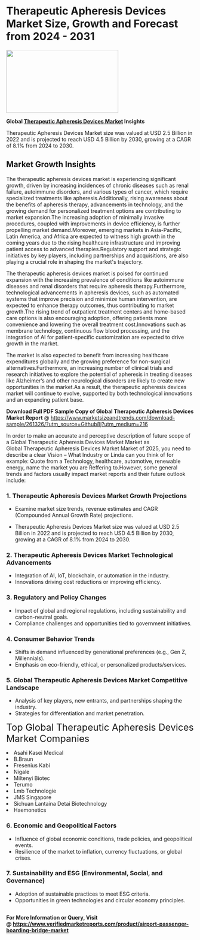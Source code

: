 <H1>Therapeutic Apheresis Devices Market Size, Growth and Forecast from 2024 - 2031</H1><img class="aligncenter size-medium wp-image-584254" src="https://thirdeyenews.in/wp-content/uploads/2024/09/Global-Market-Research-300x168.jpeg" alt="" width="300" height="168" /><p><strong>Global&nbsp;<a href="https://www.marketsizeandtrends.com/download-sample/261326/?utm_source=Github8j?utm_medium=216">Therapeutic Apheresis Devices Market</a> Insights</strong></p><p>Therapeutic Apheresis Devices Market size was valued at USD 2.5 Billion in 2022 and is projected to reach USD 4.5 Billion by 2030, growing at a CAGR of 8.1% from 2024 to 2030.</p><p><h2>Market Growth Insights</h2> <p>The therapeutic apheresis devices market is experiencing significant growth, driven by increasing incidences of chronic diseases such as renal failure, autoimmune disorders, and various types of cancer, which require specialized treatments like apheresis.Additionally, rising awareness about the benefits of apheresis therapy, advancements in technology, and the growing demand for personalized treatment options are contributing to market expansion.The increasing adoption of minimally invasive procedures, coupled with improvements in device efficiency, is further propelling market demand.Moreover, emerging markets in Asia-Pacific, Latin America, and Africa are expected to witness high growth in the coming years due to the rising healthcare infrastructure and improving patient access to advanced therapies.Regulatory support and strategic initiatives by key players, including partnerships and acquisitions, are also playing a crucial role in shaping the market's trajectory.</p> <p>The therapeutic apheresis devices market is poised for continued expansion with the increasing prevalence of conditions like autoimmune diseases and renal disorders that require apheresis therapy.Furthermore, technological advancements in apheresis devices, such as automated systems that improve precision and minimize human intervention, are expected to enhance therapy outcomes, thus contributing to market growth.The rising trend of outpatient treatment centers and home-based care options is also encouraging adoption, offering patients more convenience and lowering the overall treatment cost.Innovations such as membrane technology, continuous flow blood processing, and the integration of AI for patient-specific customization are expected to drive growth in the market.</p> <p>The market is also expected to benefit from increasing healthcare expenditures globally and the growing preference for non-surgical alternatives.Furthermore, an increasing number of clinical trials and research initiatives to explore the potential of apheresis in treating diseases like Alzheimer’s and other neurological disorders are likely to create new opportunities in the market.As a result, the therapeutic apheresis devices market will continue to evolve, supported by both technological innovations and an expanding patient base.</p> <p><span class=""><strong>Download Full PDF Sample Copy of Global Therapeutic Apheresis Devices Market Report</strong> @ <a href="https://www.marketsizeandtrends.com/download-sample/261326/?utm_source=Github8j?utm_medium=216" target="_blank">https://www.marketsizeandtrends.com/download-sample/261326/?utm_source=Github8j?utm_medium=216</a></span></p><p>In order to make an accurate and perceptive description of future scope of a Global&nbsp;Therapeutic Apheresis Devices Market Market as Global&nbsp;Therapeutic Apheresis Devices Market Market of 2025, you need to describe a clear Vision &ndash; What Industry or Linda can you think of for example: Quote from a Technology, healthcare, automotive, renewable energy, name the market you are Reffering to.However, some general trends and factors usually impact market reports and their future outlook include:</p><h3>1.&nbsp;<strong>Therapeutic Apheresis Devices Market Growth Projections</strong></h3><ul><li>Examine market size trends, revenue estimates and CAGR (Compounded Annual Growth Rate) projections.</li><li><p>Therapeutic Apheresis Devices Market size was valued at USD 2.5 Billion in 2022 and is projected to reach USD 4.5 Billion by 2030, growing at a CAGR of 8.1% from 2024 to 2030.</p></li></ul><h3>2.&nbsp;<strong>Therapeutic Apheresis Devices Market Technological Advancements</strong></h3><ul><li>Integration of AI, IoT, blockchain, or automation in the industry.</li><li>Innovations driving cost reductions or improving efficiency.</li></ul><h3>3.&nbsp;<strong>Regulatory and Policy Changes</strong></h3><ul><li>Impact of global and regional regulations, including sustainability and carbon-neutral goals.</li><li>Compliance challenges and opportunities tied to government initiatives.</li></ul><h3>4.&nbsp;<strong>Consumer Behavior Trends</strong></h3><ul><li>Shifts in demand influenced by generational preferences (e.g., Gen Z, Millennials).</li><li>Emphasis on eco-friendly, ethical, or personalized products/services.</li></ul><h3>5.&nbsp;<strong>Global Therapeutic Apheresis Devices Market Competitive Landscape</strong></h3><ul><li>Analysis of key players, new entrants, and partnerships shaping the industry.</li><li>Strategies for differentiation and market penetration.</li></ul><p data-pm-slice="1 1 []"><span style="color: inherit; font-family: inherit; font-size: 25px;">Top Global Therapeutic Apheresis Devices Market Companies</span></p><div class="" data-test-id=""><p><li>Asahi Kasei Medical</li><li> B.Braun</li><li> Fresenius Kabi</li><li> Nigale</li><li> Miltenyi Biotec</li><li> Terumo</li><li> Lmb Technologie</li><li> JMS Singapore</li><li> Sichuan Lantaina Detai Biotechnology</li><li> Haemonetics</li></p></div><h3>6.&nbsp;<strong>Economic and Geopolitical Factors</strong></h3><ul><li>Influence of global economic conditions, trade policies, and geopolitical events.</li><li>Resilience of the market to inflation, currency fluctuations, or global crises.</li></ul><h3>7.&nbsp;<strong>Sustainability and ESG (Environmental, Social, and Governance)</strong></h3><ul><li>Adoption of sustainable practices to meet ESG criteria.</li><li>Opportunities in green technologies and circular economy principles.</li></ul><h2><strong style="font-size: 14px;">For More Information or Query, Visit @&nbsp;</strong><a style="background-color: #ffffff; font-size: 14px;" href="https://www.marketsizeandtrends.com/report/therapeutic-apheresis-devices-market/" target="_blank">https://www.verifiedmarketreports.com/product/airport-passenger-boarding-bridge-market</a></h2>